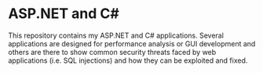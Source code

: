# ASP.NET and C# 

This repository contains my ASP.NET and C# applications. Several applications are designed for performance analysis or GUI development and others are there to show common security threats faced by web applications (i.e. SQL injections) and how they can be exploited and fixed.
